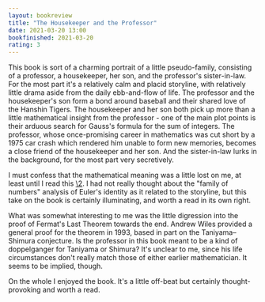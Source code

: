 ```yaml
---
layout: bookreview
title: "The Housekeeper and the Professor"
date: 2021-03-20 13:00
bookfinished: 2021-03-20
rating: 3
---
```


This book is sort of a charming portrait of a little pseudo-family, consisting of a professor, a housekeeper, her son, and the professor's sister-in-law. For the most part it's a relatively calm and placid storyline, with relatively little drama aside from the daily ebb-and-flow of life. The professor and the housekeeper's son form a bond around baseball and their shared love of the Hanshin Tigers. The housekeeper and her son both pick up more than a little mathematical insight from the professor - one of the main plot points is their arduous search for Gauss's formula for the sum of integers. The professor, whose once-promising career in mathematics was cut short by a 1975 car crash which rendered him unable to form new memories, becomes a close friend of the housekeeper and her son. And the sister-in-law lurks in the background, for the most part very secretively.



I must confess that the mathematical meaning was a little lost on me, at least until I read this [\2](\1). I had not really thought about the "family of numbers" analysis of Euler's identity as it related to the storyline, but this take on the book is certainly illuminating, and worth a read in its own right.



What was somewhat interesting to me was the little digression into the proof of Fermat's Last Theorem towards the end. Andrew Wiles provided a general proof for the theorem in 1993, based in part on the Taniyama–Shimura conjecture. Is the professor in this book meant to be a kind of doppelganger for Taniyama or Shimura? It's unclear to me, since his life circumstances don't really match those of either earlier mathematician. It seems to be implied, though.



On the whole I enjoyed the book. It's a little off-beat but certainly thought-provoking and worth a read.